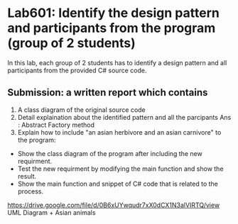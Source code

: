 # Lab601: Identify the design pattern and participants from the program (group of 2 students)

In this lab, each group of 2 students has to identify a design pattern and all participants 
from the provided C# source code. 

## Submission: a written report which contains

1. A class diagram of the original source code
2. Detail explaination about the identified pattern and all the parcipants
	Ans : Abstract Factory method
3. Explain how to include "an asian herbivore and an asian carnivore" to the program: 
  - Show the class diagram of the program after including the new requirment.
  - Test the new requirment by modifying the main function and show the result.
  - Show the main function and snippet of C# code that is related to the process.

  https://drive.google.com/file/d/0B6xUYwqudr7xX0dCX1N3alVIRTQ/view UML Diagram + Asian animals